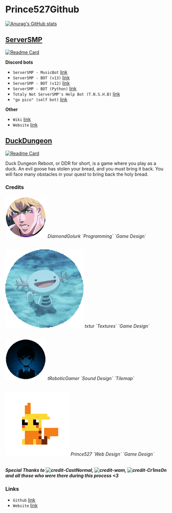 # Prince527Github 

[![Anurag's GitHub stats](https://github-readme-stats.vercel.app/api?username=Prince527Github&show_icons=true&theme=dark)](https://github.com/anuraghazra/github-readme-stats)

## [ServerSMP](https://github.com/Prince527GitHub/ServerSMP)

[![Readme Card](https://github-readme-stats.vercel.app/api/pin/?username=Prince527Github&repo=ServerSMP&show_icons=true&theme=dark)](https://github.com/anuraghazra/github-readme-stats)

**Discord bots**
 - `ServerSMP - MusicBot` [link](https://discord.com/oauth2/authorize?client_id=791051138459762729&permissions=53857345&scope=bot)
 - `ServerSMP - BOT (v13)` [link](https://github.com/Prince527GitHub/ServerSMP/tree/ServerSMP-BOT-(v13))
 - `ServerSMP - BOT (v12)` [link](https://github.com/Prince527GitHub/ServerSMP/tree/ServerSMP-BOT-(v12))
 - `ServerSMP - BOT (Python)` [link](https://github.com/Prince527GitHub/ServerSMP/tree/ServerSMP-BOT-(Python))
 - `Totaly Not ServerSMP's Help Bot (T.N.S.H.B)` [link](https://github.com/Prince527GitHub/ServerSMP/tree/T%C2%B7N%C2%B7S%C2%B7H%C2%B7B)
 - `"go pico" (self bot)` [link](https://github.com/Prince527GitHub/ServerSMP/tree/%22go-pico%22)

**Other**
 - `Wiki` [link](https://github.com/Prince527GitHub/ServerSMP/wiki)
 - `Website` [link](https://serversmp.arpismp.ml/)

## [DuckDungeon](https://github.com/Prince527GitHub/Duck-Dungeon/) 

[![Readme Card](https://github-readme-stats.vercel.app/api/pin/?username=Prince527Github&repo=Duck-Dungeon&show_icons=true&theme=dark)](https://github.com/anuraghazra/github-readme-stats)

Duck Dungeon Reboot, or DDR for short, is a game where you play as a duck. An evil goose has stolen your bread, and you must bring it back. You will face many obstacles in your quest to bring back the holy bread.

### Credits

<h6><img style="image-rendering: auto;" src="https://github.com/Prince527GitHub/Duck-Dungeon/blob/web/assets/images/arpi.png?raw=true" alt="credit-DiamondGolurk" class="media-image"></img> DiamondGolurk `Programming` `Game Design`</h6>

<h6><img style="image-rendering: auto;" src="https://github.com/Prince527GitHub/Duck-Dungeon/blob/web/assets/images/txtur.gif?raw=true" alt="credit-Txtur" class="media-image"></img> txtur `Textures` `Game Design`</h6>

<h6><img style="image-rendering: auto;" src="https://github.com/Prince527GitHub/Duck-Dungeon/blob/web/assets/images/tRoboticGamer.png?raw=true" alt="credit-tRoboticGamer" class="media-image"></img> tRoboticGamer `Sound Design` `Tilemap`</h6>

<h6><img style="image-rendering: auto;" src="https://github.com/Prince527GitHub/Duck-Dungeon/blob/web/assets/images/prince.gif?raw=true" alt="credit-Prince527" class="media-image"></img> Prince527 `Web Design` `Game Design`</h6>

<h5>Special Thanks to <img style="image-rendering: auto;" src="assets/images/castnormal.png" alt="credit-CastNormal" class="media-image" data-bs-toggle="tooltip" data-bs-placement="top" title="CastNormal">, <img style="image-rendering: auto;" src="assets/images/wam.png" alt="credit-wam" class="media-image" data-bs-toggle="tooltip" data-bs-placement="top" title="Wam25">, <img style="image-rendering: auto;" src="assets/images/cr1ms0n.png" alt="credit-Cr1ms0n" class="media-image" data-bs-toggle="tooltip" data-bs-placement="top" title="Cr1ms0n"> and all those who were there during this process <3</h5>

### Links

- `Github` [link](https://github.com/Prince527GitHub/Duck-Dungeon/)
- `Website` [link](https://duckdevs.me/)
